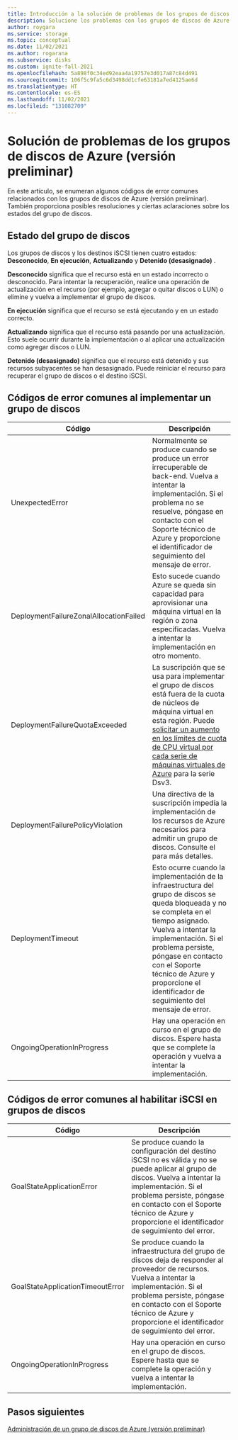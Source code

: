 ```yaml
---
title: Introducción a la solución de problemas de los grupos de discos de Azure (versión preliminar)
description: Solucione los problemas con los grupos de discos de Azure. Obtenga información sobre los códigos de error comunes y cómo resolverlos.
author: roygara
ms.service: storage
ms.topic: conceptual
ms.date: 11/02/2021
ms.author: rogarana
ms.subservice: disks
ms.custom: ignite-fall-2021
ms.openlocfilehash: 5a898f0c34ed92eaa4a19757e3d017a87c84d491
ms.sourcegitcommit: 106f5c9fa5c6d3498dd1cfe63181a7ed4125ae6d
ms.translationtype: HT
ms.contentlocale: es-ES
ms.lasthandoff: 11/02/2021
ms.locfileid: "131082709"
---
```

# <a name="troubleshoot-azure-disk-pools-preview"></a>Solución de problemas de los grupos de discos de Azure (versión preliminar)

En este artículo, se enumeran algunos códigos de error comunes relacionados con los grupos de discos de Azure (versión preliminar). También proporciona posibles resoluciones y ciertas aclaraciones sobre los estados del grupo de discos.

## <a name="disk-pool-status"></a>Estado del grupo de discos

Los grupos de discos y los destinos iSCSI tienen cuatro estados: **Desconocido**, **En ejecución**, **Actualizando** y **Detenido (desasignado)** .

**Desconocido** significa que el recurso está en un estado incorrecto o desconocido. Para intentar la recuperación, realice una operación de actualización en el recurso (por ejemplo, agregar o quitar discos o LUN) o elimine y vuelva a implementar el grupo de discos.

**En ejecución** significa que el recurso se está ejecutando y en un estado correcto.

**Actualizando** significa que el recurso está pasando por una actualización. Esto suele ocurrir durante la implementación o al aplicar una actualización como agregar discos o LUN.

**Detenido (desasignado)** significa que el recurso está detenido y sus recursos subyacentes se han desasignado. Puede reiniciar el recurso para recuperar el grupo de discos o el destino iSCSI.

## <a name="common-failure-codes-when-deploying-a-disk-pool"></a>Códigos de error comunes al implementar un grupo de discos
 
|Código  |Descripción  |
|---------|---------|
|UnexpectedError     |Normalmente se produce cuando se produce un error irrecuperable de back-end. Vuelva a intentar la implementación. Si el problema no se resuelve, póngase en contacto con el Soporte técnico de Azure y proporcione el identificador de seguimiento del mensaje de error.         |
|DeploymentFailureZonalAllocationFailed     |Esto sucede cuando Azure se queda sin capacidad para aprovisionar una máquina virtual en la región o zona especificadas. Vuelva a intentar la implementación en otro momento.         |
|DeploymentFailureQuotaExceeded     |La suscripción que se usa para implementar el grupo de discos está fuera de la cuota de núcleos de máquina virtual en esta región. Puede [solicitar un aumento en los límites de cuota de CPU virtual por cada serie de máquinas virtuales de Azure](../azure-portal/supportability/per-vm-quota-requests.md) para la serie Dsv3.         |
|DeploymentFailurePolicyViolation     |Una directiva de la suscripción impedía la implementación de los recursos de Azure necesarios para admitir un grupo de discos. Consulte el para más detalles.         |
|DeploymentTimeout     |Esto ocurre cuando la implementación de la infraestructura del grupo de discos se queda bloqueada y no se completa en el tiempo asignado. Vuelva a intentar la implementación. Si el problema persiste, póngase en contacto con el Soporte técnico de Azure y proporcione el identificador de seguimiento del mensaje de error.         |
|OngoingOperationInProgress     |Hay una operación en curso en el grupo de discos. Espere hasta que se complete la operación y vuelva a intentar la implementación.         |

## <a name="common-failure-codes-when-enabling-iscsi-on-disk-pools"></a>Códigos de error comunes al habilitar iSCSI en grupos de discos

|Código  |Descripción  |
|---------|---------|
|GoalStateApplicationError     |Se produce cuando la configuración del destino iSCSI no es válida y no se puede aplicar al grupo de discos. Vuelva a intentar la implementación. Si el problema persiste, póngase en contacto con el Soporte técnico de Azure y proporcione el identificador de seguimiento del error.         |
|GoalStateApplicationTimeoutError     |Se produce cuando la infraestructura del grupo de discos deja de responder al proveedor de recursos. Vuelva a intentar la implementación. Si el problema persiste, póngase en contacto con el Soporte técnico de Azure y proporcione el identificador de seguimiento del error.         |
|OngoingOperationInProgress     |Hay una operación en curso en el grupo de discos. Espere hasta que se complete la operación y vuelva a intentar la implementación.         |

## <a name="next-steps"></a>Pasos siguientes

[Administración de un grupo de discos de Azure (versión preliminar)](disks-pools-manage.md)
